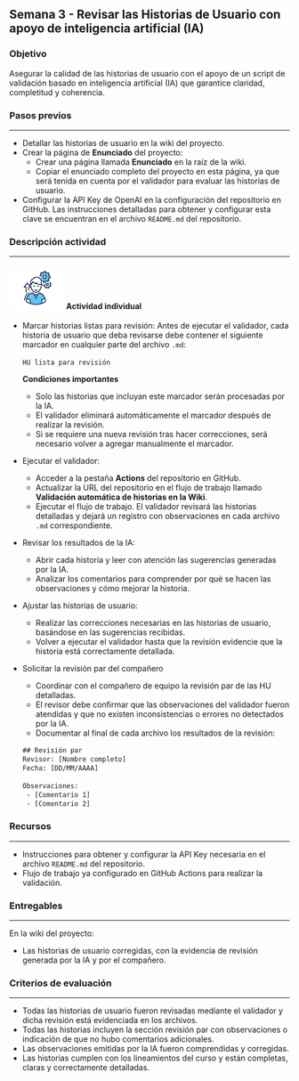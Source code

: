 ## Semana 3 - Revisar las Historias de Usuario con apoyo de inteligencia artificial (IA)

### Objetivo

Asegurar la calidad de las historias de usuario con el apoyo de un script de validación basado en inteligencia artificial (IA) que garantice claridad, completitud y coherencia.

### Pasos previos

---
* Detallar las historias de usuario en la wiki del proyecto.
* Crear la página de **Enunciado** del proyecto:
  * Crear una página llamada **Enunciado** en la raíz de la wiki.
  * Copiar el enunciado completo del proyecto en esta página, ya que será tenida en cuenta por el validador para evaluar las historias de usuario.
* Configurar la API Key de OpenAI en la configuración del repositorio en GitHub. Las instrucciones detalladas para obtener y configurar esta clave se encuentran en el archivo `README.md` del repositorio.


### Descripción actividad

---

#### ![](./../../assets/images/individuo.png) Actividad individual

* Marcar historias listas para revisión:
  Antes de ejecutar el validador, cada historia de usuario que deba revisarse debe contener el siguiente marcador en cualquier parte del archivo `.md`:
  
  `HU lista para revisión`
  
  **Condiciones importantes**  
  * Solo las historias que incluyan este marcador serán procesadas por la IA.  
  * El validador eliminará automáticamente el marcador después de realizar la revisión.  
  * Si se requiere una nueva revisión tras hacer correcciones, será necesario volver a agregar manualmente el marcador.
* Ejecutar el validador:
  * Acceder a la pestaña **Actions** del repositorio en GitHub.
  * Actualizar la URL del repositorio en el flujo de trabajo llamado **Validación automática de historias en la Wiki**.
  * Ejecutar el flujo de trabajo. El validador revisará las historias detalladas y dejará un registro con observaciones en cada archivo `.md` correspondiente.

* Revisar los resultados de la IA:
  * Abrir cada historia y leer con atención las sugerencias generadas por la IA.
  * Analizar los comentarios para comprender por qué se hacen las observaciones y cómo mejorar la historia.

* Ajustar las historias de usuario:
  * Realizar las correcciones necesarias en las historias de usuario, basándose en las sugerencias recibidas.
  * Volver a ejecutar el validador hasta que la revisión evidencie que la historia está correctamente detallada.
 
* Solicitar la revisión par del compañero
  * Coordinar con el compañero de equipo la revisión par de las HU detalladas.
  * El revisor debe confirmar que las observaciones del validador fueron atendidas y que no existen inconsistencias o errores no detectados por la IA.
  * Documentar al final de cada archivo los resultados de la revisión:
    
   ````
   ## Revisión par
   Revisor: [Nombre completo]
   Fecha: [DD/MM/AAAA]
        
   Observaciones:
    - [Comentario 1]
    - [Comentario 2]
   ````

### Recursos

---
* Instrucciones para obtener y configurar la API Key necesaria en el archivo `README.md` del repositorio.
* Flujo de trabajo ya configurado en GitHub Actions para realizar la validación.

### Entregables

---

En la wiki del proyecto:
* Las historias de usuario corregidas, con la evidencia de revisión generada por la IA y por el compañero.

### Criterios de evaluación

---

* Todas las historias de usuario fueron revisadas mediante el validador y dicha revisión está evidenciada en los archivos.
* Todas las historias incluyen la sección revisión par con observaciones o indicación de que no hubo comentarios adicionales.
* Las observaciones emitidas por la IA fueron comprendidas y corregidas.
* Las historias cumplen con los lineamientos del curso y están completas, claras y correctamente detalladas.
